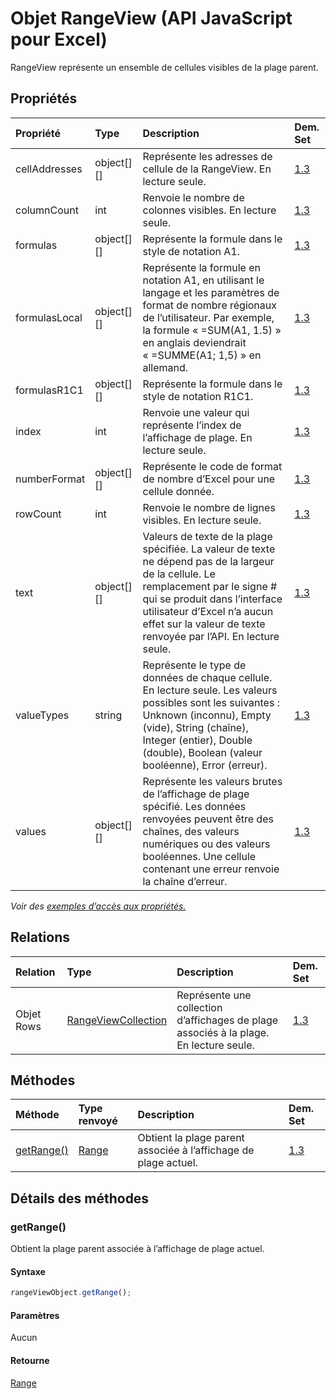 # <a name="rangeview-object-javascript-api-for-excel"></a>Objet RangeView (API JavaScript pour Excel)

RangeView représente un ensemble de cellules visibles de la plage parent.

## <a name="properties"></a>Propriétés

| Propriété       | Type    |Description| Dem. Set|
|:---------------|:--------|:----------|:----|
|cellAddresses|object[][]|Représente les adresses de cellule de la RangeView. En lecture seule.|[1.3](../requirement-sets/excel-api-requirement-sets.md)|
|columnCount|int|Renvoie le nombre de colonnes visibles. En lecture seule.|[1.3](../requirement-sets/excel-api-requirement-sets.md)|
|formulas|object[][]|Représente la formule dans le style de notation A1.|[1.3](../requirement-sets/excel-api-requirement-sets.md)|
|formulasLocal|object[][]|Représente la formule en notation A1, en utilisant le langage et les paramètres de format de nombre régionaux de l’utilisateur. Par exemple, la formule « =SUM(A1, 1.5) » en anglais deviendrait « =SUMME(A1; 1,5) » en allemand.|[1.3](../requirement-sets/excel-api-requirement-sets.md)|
|formulasR1C1|object[][]|Représente la formule dans le style de notation R1C1.|[1.3](../requirement-sets/excel-api-requirement-sets.md)|
|index|int|Renvoie une valeur qui représente l’index de l’affichage de plage. En lecture seule.|[1.3](../requirement-sets/excel-api-requirement-sets.md)|
|numberFormat|object[][]|Représente le code de format de nombre d’Excel pour une cellule donnée.|[1.3](../requirement-sets/excel-api-requirement-sets.md)|
|rowCount|int|Renvoie le nombre de lignes visibles. En lecture seule.|[1.3](../requirement-sets/excel-api-requirement-sets.md)|
|text|object[][]|Valeurs de texte de la plage spécifiée. La valeur de texte ne dépend pas de la largeur de la cellule. Le remplacement par le signe # qui se produit dans l’interface utilisateur d’Excel n’a aucun effet sur la valeur de texte renvoyée par l’API. En lecture seule.|[1.3](../requirement-sets/excel-api-requirement-sets.md)|
|valueTypes|string|Représente le type de données de chaque cellule. En lecture seule. Les valeurs possibles sont les suivantes : Unknown (inconnu), Empty (vide), String (chaîne), Integer (entier), Double (double), Boolean (valeur booléenne), Error (erreur).|[1.3](../requirement-sets/excel-api-requirement-sets.md)|
|values|object[][]|Représente les valeurs brutes de l’affichage de plage spécifié. Les données renvoyées peuvent être des chaînes, des valeurs numériques ou des valeurs booléennes. Une cellule contenant une erreur renvoie la chaîne d’erreur.|[1.3](../requirement-sets/excel-api-requirement-sets.md)|

_Voir des [exemples d’accès aux propriétés.](#property-access-examples)_

## <a name="relationships"></a>Relations
| Relation | Type    |Description| Dem. Set|
|:---------------|:--------|:----------|:----|
|Objet Rows|[RangeViewCollection](rangeviewcollection.md)|Représente une collection d’affichages de plage associés à la plage. En lecture seule.|[1.3](../requirement-sets/excel-api-requirement-sets.md)|

## <a name="methods"></a>Méthodes

| Méthode           | Type renvoyé    |Description| Dem. Set|
|:---------------|:--------|:----------|:----|
|[getRange()](#getrange)|[Range](range.md)|Obtient la plage parent associée à l’affichage de plage actuel.|[1.3](../requirement-sets/excel-api-requirement-sets.md)|

## <a name="method-details"></a>Détails des méthodes


### <a name="getrange"></a>getRange()
Obtient la plage parent associée à l’affichage de plage actuel.

#### <a name="syntax"></a>Syntaxe
```js
rangeViewObject.getRange();
```

#### <a name="parameters"></a>Paramètres
Aucun

#### <a name="returns"></a>Retourne
[Range](range.md)
